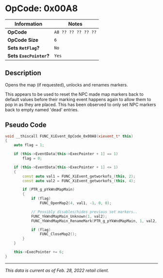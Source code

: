 # OpCode: 0x00A8

| Information               | Notes |
|---                        |---    |
| **OpCode**                | `A8 ?? ?? ?? ?? ??` |
| **OpCode Size**           | `6`   |
| **Sets `RetFlag`?**       | `No`  |
| **Sets `ExecPointer`?**   | `Yes` |

## Description

Opens the map (if requested), unlocks and renames markers.

This appears to be used to reset the NPC made map markers back to default values before their marking event happens again to allow them to pop in as they are placed. This has been observed to only set NPC markers back to empty named 'dead' entries.

## Pseudo Code

```cpp
void __thiscall FUNC_XiEvent_OpCode_0x00A8(xievent_t* this)
{
    auto flag = 1;

    if (this->EventData[this->ExecPointer + 1] == 1)
        flag = 0;

    if (this->EventData[this->ExecPointer + 1] <= 1)
    {
        const auto val1 = FUNC_XiEvent_getworkofs_(this, 2);
        const auto val2 = FUNC_XiEvent_getworkofs_(this, 4);

        if (PTR_g_pYkWndMapMain)
        {
            if (flag)
                FUNC_OpenMap2(4, val1, -1, 0, 0);

            // Possibly disables/hides previous set markers..
            FUNC_YkWndMapMain_Unknown(1, val2);
            FUNC_YkWndMapMain_RenameMark(PTR_g_pYkWndMapMain, 1, val2, &PTR_ReadBuffer);

            if (flag)
                FUNC_CloseMap2();
        }
    }

    this->ExecPointer += 6;
}
```

---

_This data is current as of Feb. 28, 2022 retail client._